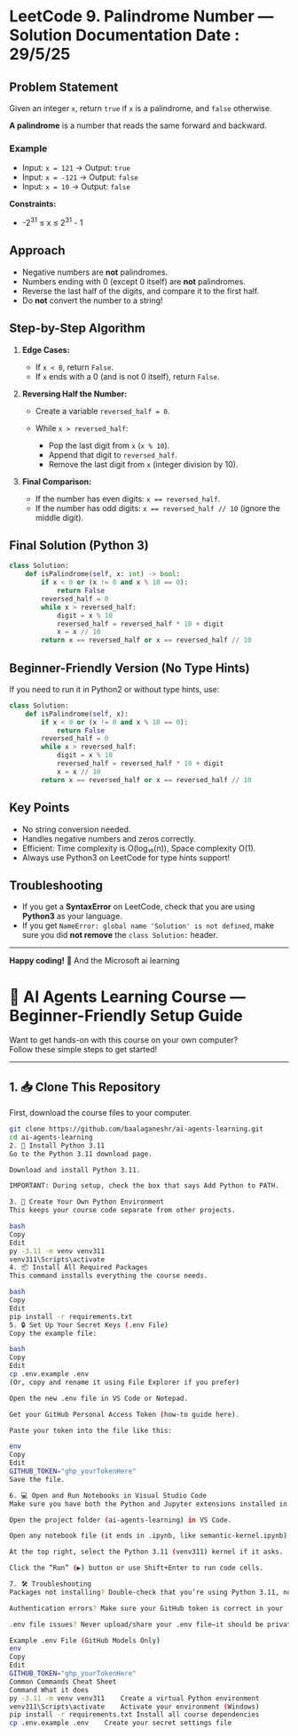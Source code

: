 # LeetCode 9. Palindrome Number — Solution Documentation Date : 29/5/25

## Problem Statement

Given an integer `x`, return `true` if `x` is a palindrome, and `false` otherwise.

**A palindrome** is a number that reads the same forward and backward.

### Example

* Input: `x = 121`  → Output: `true`
* Input: `x = -121` → Output: `false`
* Input: `x = 10`   → Output: `false`

**Constraints:**

* -2<sup>31</sup> ≤ x ≤ 2<sup>31</sup> - 1

## Approach

* Negative numbers are **not** palindromes.
* Numbers ending with 0 (except 0 itself) are **not** palindromes.
* Reverse the last half of the digits, and compare it to the first half.
* Do **not** convert the number to a string!

## Step-by-Step Algorithm

1. **Edge Cases:**

   * If `x < 0`, return `False`.
   * If `x` ends with a 0 (and is not 0 itself), return `False`.
2. **Reversing Half the Number:**

   * Create a variable `reversed_half = 0`.
   * While `x > reversed_half`:

     * Pop the last digit from `x` (`x % 10`).
     * Append that digit to `reversed_half`.
     * Remove the last digit from `x` (integer division by 10).
3. **Final Comparison:**

   * If the number has even digits: `x == reversed_half`.
   * If the number has odd digits: `x == reversed_half // 10` (ignore the middle digit).

## Final Solution (Python 3)

```python
class Solution:
    def isPalindrome(self, x: int) -> bool:
        if x < 0 or (x != 0 and x % 10 == 0):
            return False
        reversed_half = 0
        while x > reversed_half:
            digit = x % 10
            reversed_half = reversed_half * 10 + digit
            x = x // 10
        return x == reversed_half or x == reversed_half // 10
```

## Beginner-Friendly Version (No Type Hints)

If you need to run it in Python2 or without type hints, use:

```python
class Solution:
    def isPalindrome(self, x):
        if x < 0 or (x != 0 and x % 10 == 0):
            return False
        reversed_half = 0
        while x > reversed_half:
            digit = x % 10
            reversed_half = reversed_half * 10 + digit
            x = x // 10
        return x == reversed_half or x == reversed_half // 10
```

## Key Points

* No string conversion needed.
* Handles negative numbers and zeros correctly.
* Efficient: Time complexity is O(log₁₀(n)), Space complexity O(1).
* Always use Python3 on LeetCode for type hints support!

## Troubleshooting

* If you get a **SyntaxError** on LeetCode, check that you are using **Python3** as your language.
* If you get `NameError: global name 'Solution' is not defined`, make sure you did **not remove** the `class Solution:` header.

---

**Happy coding!** 🎉 And the Microsoft ai learning 
# 🚀 AI Agents Learning Course — Beginner-Friendly Setup Guide

Want to get hands-on with this course on your own computer?  
Follow these simple steps to get started!

---

## 1. 📥 Clone This Repository

First, download the course files to your computer.

```bash
git clone https://github.com/baalaganeshr/ai-agents-learning.git
cd ai-agents-learning
2. 🐍 Install Python 3.11
Go to the Python 3.11 download page.

Download and install Python 3.11.

IMPORTANT: During setup, check the box that says Add Python to PATH.

3. 🧪 Create Your Own Python Environment
This keeps your course code separate from other projects.

bash
Copy
Edit
py -3.11 -m venv venv311
venv311\Scripts\activate
4. 📦 Install All Required Packages
This command installs everything the course needs.

bash
Copy
Edit
pip install -r requirements.txt
5. 🔒 Set Up Your Secret Keys (.env File)
Copy the example file:

bash
Copy
Edit
cp .env.example .env
(Or, copy and rename it using File Explorer if you prefer)

Open the new .env file in VS Code or Notepad.

Get your GitHub Personal Access Token (how-to guide here).

Paste your token into the file like this:

env
Copy
Edit
GITHUB_TOKEN="ghp_yourTokenHere"
Save the file.

6. 💻 Open and Run Notebooks in Visual Studio Code
Make sure you have both the Python and Jupyter extensions installed in VS Code.

Open the project folder (ai-agents-learning) in VS Code.

Open any notebook file (it ends in .ipynb, like semantic-kernel.ipynb).

At the top right, select the Python 3.11 (venv311) kernel if it asks.

Click the “Run” (▶️) button or use Shift+Enter to run code cells.

7. 🛠 Troubleshooting
Packages not installing? Double-check that you’re using Python 3.11, not a newer version.

Authentication errors? Make sure your GitHub token is correct in your .env file.

.env file issues? Never upload/share your .env file—it should be private.

Example .env File (GitHub Models Only)
env
Copy
Edit
GITHUB_TOKEN="ghp_yourTokenHere"
Common Commands Cheat Sheet
Command	What it does
py -3.11 -m venv venv311	Create a virtual Python environment
venv311\Scripts\activate	Activate your environment (Windows)
pip install -r requirements.txt	Install all course dependencies
cp .env.example .env	Create your secret settings file


